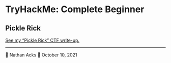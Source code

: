 # TryHackMe: Complete Beginner

## Pickle Rick

[See my “Pickle Rick” CTF write-up.](../notes/tryhackme-pickle-rick.md)

- - - -

👤 Nathan Acks
📅 October 10, 2021

